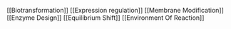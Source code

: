 [[Biotransformation]]
[[Expression regulation]]
[[Membrane Modification]]
[[Enzyme Design]]
[[Equilibrium Shift]]
[[Environment Of Reaction]]
